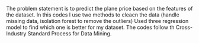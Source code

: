 The problem statement is to predict the plane price based on the features of the dataset. 
In this codes I use two methods to cleacn the data (handle missing data, isolation forest to remove the outliers)
Used three regression model to find which one is better for my dataset.
The codes follow th Cross-Industry Standard Process for Data Mining.
